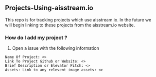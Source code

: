## Projects-Using-aisstream.io

This repo is for tracking projects which use aisstream.io. In the future we will begin linking to these projects from the aisstream.io website. 

### How do I add my project ? 

1. Open a issue with the following information

```
Name Of Project: <>
Link To Project Github or Website: <>
Brief Description or Elevator Pitch: <>
Assets: Link to any relevent image assets: <>
```
